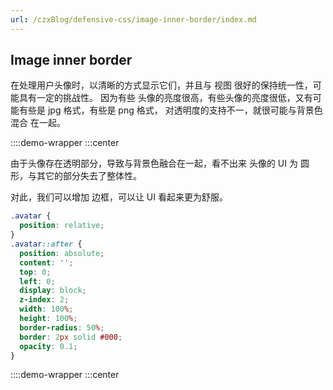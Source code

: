 ```yaml
---
url: /czxBlog/defensive-css/image-inner-border/index.md
---
```

## Image inner border

在处理用户头像时，以清晰的方式显示它们，并且与 视图 很好的保持统一性，可能具有一定的挑战性。
因为有些 头像的亮度很高，有些头像的亮度很低，又有可能有些是 jpg 格式，有些是 png 格式，
对透明度的支持不一，就很可能与背景色 混合 在一起。

::::demo-wrapper
:::center

由于头像存在透明部分，导致与背景色融合在一起，看不出来 头像的 UI 为 圆形，与其它的部分失去了整体性。

对此，我们可以增加 边框，可以让 UI 看起来更为舒服。

```css
.avatar {
  position: relative;
}
.avatar::after {
  position: absolute;
  content: '';
  top: 0;
  left: 0;
  display: block;
  z-index: 2;
  width: 100%;
  height: 100%;
  border-radius: 50%;
  border: 2px solid #000;
  opacity: 0.1;
}
```

::::demo-wrapper
:::center
